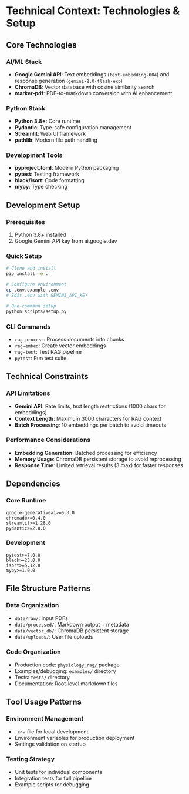 # Technical Context: Technologies & Setup

## Core Technologies

### AI/ML Stack
- **Google Gemini API**: Text embeddings (`text-embedding-004`) and response generation (`gemini-2.0-flash-exp`)
- **ChromaDB**: Vector database with cosine similarity search
- **marker-pdf**: PDF-to-markdown conversion with AI enhancement

### Python Stack
- **Python 3.8+**: Core runtime
- **Pydantic**: Type-safe configuration management
- **Streamlit**: Web UI framework
- **pathlib**: Modern file path handling

### Development Tools
- **pyproject.toml**: Modern Python packaging
- **pytest**: Testing framework
- **black/isort**: Code formatting
- **mypy**: Type checking

## Development Setup

### Prerequisites
1. Python 3.8+ installed
2. Google Gemini API key from ai.google.dev

### Quick Setup
```bash
# Clone and install
pip install -e .

# Configure environment
cp .env.example .env
# Edit .env with GEMINI_API_KEY

# One-command setup
python scripts/setup.py
```

### CLI Commands
- `rag-process`: Process documents into chunks
- `rag-embed`: Create vector embeddings
- `rag-test`: Test RAG pipeline
- `pytest`: Run test suite

## Technical Constraints

### API Limitations
- **Gemini API**: Rate limits, text length restrictions (1000 chars for embeddings)
- **Context Length**: Maximum 3000 characters for RAG context
- **Batch Processing**: 10 embeddings per batch to avoid timeouts

### Performance Considerations
- **Embedding Generation**: Batched processing for efficiency
- **Memory Usage**: ChromaDB persistent storage to avoid reprocessing
- **Response Time**: Limited retrieval results (3 max) for faster responses

## Dependencies

### Core Runtime
```
google-generativeai>=0.3.0
chromadb>=0.4.0
streamlit>=1.28.0
pydantic>=2.0.0
```

### Development
```
pytest>=7.0.0
black>=23.0.0
isort>=5.12.0
mypy>=1.0.0
```

## File Structure Patterns

### Data Organization
- `data/raw/`: Input PDFs
- `data/processed/`: Markdown output + metadata
- `data/vector_db/`: ChromaDB persistent storage
- `data/uploads/`: User file uploads

### Code Organization
- Production code: `physiology_rag/` package
- Examples/debugging: `examples/` directory
- Tests: `tests/` directory
- Documentation: Root-level markdown files

## Tool Usage Patterns

### Environment Management
- `.env` file for local development
- Environment variables for production deployment
- Settings validation on startup

### Testing Strategy
- Unit tests for individual components
- Integration tests for full pipeline
- Example scripts for debugging